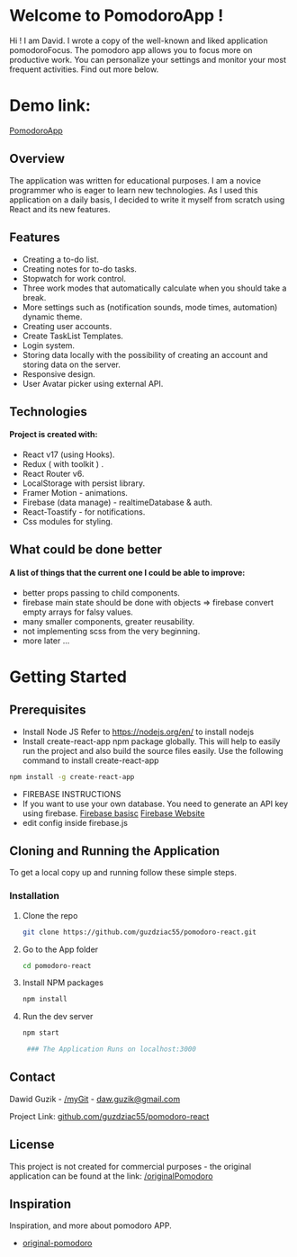 # Welcome to PomodoroApp !

Hi ! I am David. I wrote a copy of the well-known and liked application pomodoroFocus. The pomodoro app allows you to focus more on productive work. You can personalize your settings and monitor your most frequent activities.
Find out more below.

# Demo link:

[PomodoroApp](https://react-http-b5eef.web.app/)

## Overview

The application was written for educational purposes. I am a novice programmer who is eager to learn new technologies. As I used this application on a daily basis, I decided to write it myself from scratch using React and its new features.

## Features

-   Creating a to-do list.
-   Creating notes for to-do tasks.
-   Stopwatch for work control.
-   Three work modes that automatically calculate when you should take a break.
-   More settings such as (notification sounds, mode times, automation)
    dynamic theme.
-   Creating user accounts.
-   Create TaskList Templates.
-   Login system.
-   Storing data locally with the possibility of creating an account and storing data on the server.
-   Responsive design.
-   User Avatar picker using external API.

## Technologies

#### Project is created with:

-   React v17 (using Hooks).
-   Redux ( with toolkit ) .
-   React Router v6.
-   LocalStorage with persist library.
-   Framer Motion - animations.
-   Firebase (data manage) - realtimeDatabase & auth.
-   React-Toastify - for notifications.
-   Css modules for styling.

## What could be done better

#### A list of things that the current one I could be able to improve:

-   better props passing to child components.
-   firebase main state should be done with objects => firebase convert empty arrays for falsy values.
-   many smaller components, greater reusability.
-   not implementing scss from the very beginning.
-   more later ...

# Getting Started

## Prerequisites

-   Install Node JS
    Refer to https://nodejs.org/en/ to install nodejs
-   Install create-react-app npm package globally. This will help to easily run the project and also build the source files easily. Use the following command to install create-react-app

```sh
npm install -g create-react-app
```

-   FIREBASE INSTRUCTIONS
-   If you want to use your own database. You need to generate an API key using firebase.
    [Firebase basisc](https://www.youtube.com/watch?v=rQvOAnNvcNQ)
    [Firebase Website](https://firebase.google.com/)
-   edit config inside firebase.js

## Cloning and Running the Application

To get a local copy up and running follow these simple steps.

### Installation

1. Clone the repo
    ```sh
    git clone https://github.com/guzdziac55/pomodoro-react.git
    ```
2. Go to the App folder
    ```sh
    cd pomodoro-react
    ```
3. Install NPM packages
    ```sh
    npm install
    ```
4. Run the dev server

    ```sh
    npm start
    ```

    ```sh
     ### The Application Runs on localhost:3000
    ```

## Contact

Dawid Guzik - [/myGit](https://github.com/guzdziac55/) - daw.guzik@gmail.com

Project Link: [github.com/guzdziac55/pomodoro-react](https://github.com/guzdziac55/pomodoro-react)

## License

This project is not created for commercial purposes - the original application can be found at the link:
[/originalPomodoro](https://pomofocus.io/)

## Inspiration

Inspiration, and more about pomodoro APP.

-   [original-pomodoro](https://pomofocus.io/)
